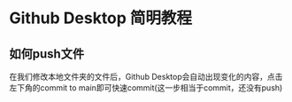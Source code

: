 # Github Desktop 简明教程

## 如何push文件

 在我们修改本地文件夹的文件后，Github Desktop会自动出现变化的内容，点击左下角的commit to main即可快速commit(这一步相当于commit，还没有push)

